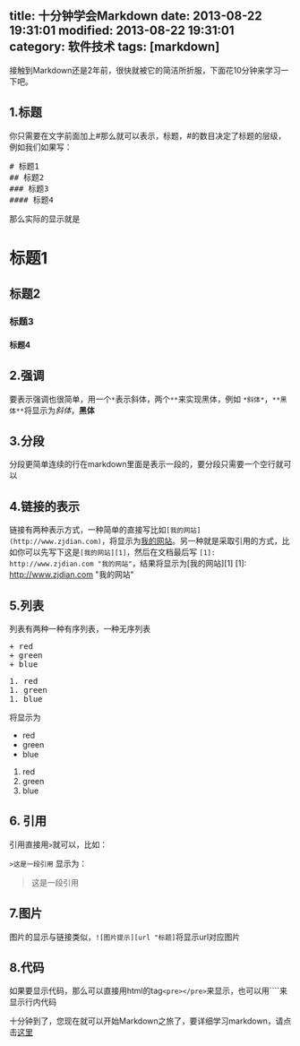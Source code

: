 title: 十分钟学会Markdown
date: 2013-08-22 19:31:01
modified: 2013-08-22 19:31:01
category: 软件技术
tags: [markdown]
---

接触到Markdown还是2年前，很快就被它的简洁所折服，下面花10分钟来学习一下吧。
## 1.标题
你只需要在文字前面加上#那么就可以表示，标题，#的数目决定了标题的层级，例如我们如果写：
<pre>
# 标题1
## 标题2
### 标题3
#### 标题4
</pre>

那么实际的显示就是

# 标题1
## 标题2
### 标题3
#### 标题4


## 2.强调

要表示强调也很简单，用一个`*`表示斜体，两个`**`来实现黑体，例如 `*斜体*`，`**黑体**`将显示为*斜体*，**黑体**

## 3.分段


分段更简单连续的行在markdown里面是表示一段的，要分段只需要一个空行就可以


## 4.链接的表示

链接有两种表示方式，一种简单的直接写比如`[我的网站](http://www.zjdian.com)`，将显示为[我的网站](http://www.zjdian.com)。另一种就是采取引用的方式，比如你可以先写下这是`[我的网站][1]`，然后在文档最后写
`[1]: http://www.zjdian.com "我的网站"`，结果将显示为[我的网站][1]
[1]: http://www.zjdian.com "我的网站"


## 5.列表

列表有两种一种有序列表，一种无序列表
<pre>
+ red
+ green
+ blue
</pre>

<pre>
1. red
1. green
1. blue
</pre>

将显示为

+ red
+ green
+ blue

1. red
1. green
1. blue


## 6. 引用

引用直接用`>`就可以，比如：

`>这是一段引用`
显示为：
>这是一段引用


## 7.图片

图片的显示与链接类似，`![图片提示][url "标题]`将显示url对应图片

## 8.代码

如果要显示代码，那么可以直接用html的tag`<pre></pre>`来显示，也可以用````来显示行内代码


十分钟到了，您现在就可以开始Markdown之旅了，要详细学习markdown，请点击[这里](http://wowubuntu.com/markdown/)